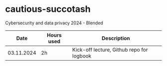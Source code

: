 # cautious-succotash
Cybersecurity and data privacy 2024 - Blended

| Date  | Hours used | Description |
| ------------- | ------------- | ------------- |
| 03.11.2024  | 2h  | Kick-off lecture, Github repo for logbook
